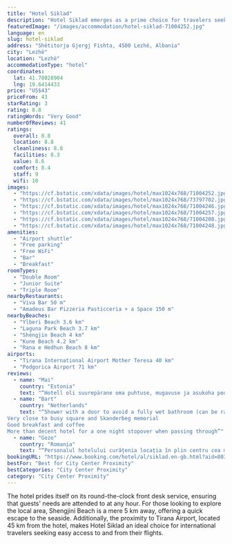 ```yaml
---
title: "Hotel Siklad"
description: "Hotel Siklad emerges as a prime choice for travelers seeking comfort and convenience in the heart of Lezhe."
featuredImage: "/images/accommodation/hotel-siklad-71004252.jpg"
language: en
slug: hotel-siklad
address: "Shëtitorja Gjergj Fishta, 4500 Lezhë, Albania"
city: "Lezhë"
location: "Lezhë"
accommodationType: "hotel"
coordinates:
  lat: 41.78028904
  lng: 19.6414433
price: "US$43"
priceFrom: 43
starRating: 3
rating: 8.8
ratingWords: "Very Good"
numberOfReviews: 41
ratings:
  overall: 8.8
  location: 8.8
  cleanliness: 8.8
  facilities: 8.3
  value: 8.6
  comfort: 8.4
  staff: 9
  wifi: 10
images:
  - "https://cf.bstatic.com/xdata/images/hotel/max1024x768/71004252.jpg?k=73836af4e2ba181ab3a99fa87468167e41e05dfbce76d8422cb58e345acbc47b&o=&hp=1"
  - "https://cf.bstatic.com/xdata/images/hotel/max1024x768/73797702.jpg?k=13e7c800a3c1fc0479492fba6e8a18a1b59db8b1f0c9b2fb49cf0ee8105cd6ed&o=&hp=1"
  - "https://cf.bstatic.com/xdata/images/hotel/max1024x768/71004246.jpg?k=40a9bc0e21aeb40c343e60c254af9bd255fd6b46a60f1566da8afb3032094d1f&o=&hp=1"
  - "https://cf.bstatic.com/xdata/images/hotel/max1024x768/71004257.jpg?k=d14b2fb2732adb8b327bcbe99dd0b09204ea2a08e0ed01be555552682e0c00e6&o=&hp=1"
  - "https://cf.bstatic.com/xdata/images/hotel/max1024x768/71004208.jpg?k=2685f9aabc6d8bf4976bcef4580b45d7c8eb0cc2fc9013cfd584bf27547a5fb4&o=&hp=1"
  - "https://cf.bstatic.com/xdata/images/hotel/max1024x768/71004248.jpg?k=ea883f79f10a50c8c69642ed7c24e6ef6c9f0892e5b4590cc8cc065956ef202b&o=&hp=1"
amenities:
  - "Airport shuttle"
  - "Free parking"
  - "Free WiFi"
  - "Bar"
  - "Breakfast"
roomTypes:
  - "Double Room"
  - "Junior Suite"
  - "Triple Room"
nearbyRestaurants:
  - "Viva Bar 50 m"
  - "Amadeus Bar Pizzeria Pasticceria + a Space 150 m"
nearbyBeaches:
  - "Ylberi Beach 3.6 km"
  - "Laguna Park Beach 3.7 km"
  - "Shëngjin Beach 4 km"
  - "Kune Beach 4.2 km"
  - "Rana e Hedhun Beach 8 km"
airports:
  - "Tirana International Airport Mother Teresa 40 km"
  - "Podgorica Airport 71 km"
reviews:
  - name: "Mai"
    country: "Estonia"
    text: "“Hotell oli suurepärane oma puhtuse, mugavuse ja asukoha poolest.”"
  - name: "Bart"
    country: "Netherlands"
    text: "“Shower with a door to avoid a fully wet bathroom (can be rare in Albania)
Very close to busy square and Skanderbeg memorial
Good breakfast and coffee
More than decent hotel for a one night stopover when passing through”"
  - name: "Gozo"
    country: "Romania"
    text: "“Personalul hotelului curățenia locația în plin centru cea mai bună cafea .”"
bookingURL: "https://www.booking.com/hotel/al/siklad.en-gb.html?aid=8035640"
bestFor: "Best for City Center Proximity"
bestCategories: "City Center Proximity"
category: "City Center Proximity"
---
```


The hotel prides itself on its round-the-clock front desk service, ensuring that guests' needs are attended to at any hour. For those looking to explore the local area, Shengjini Beach is a mere 5 km away, offering a quick escape to the seaside. Additionally, the proximity to Tirana Airport, located 45 km from the hotel, makes Hotel Siklad an ideal choice for international travelers seeking easy access to and from their flights.
